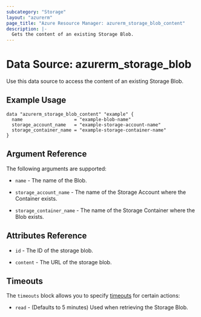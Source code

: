```yaml
---
subcategory: "Storage"
layout: "azurerm"
page_title: "Azure Resource Manager: azurerm_storage_blob_content"
description: |-
  Gets the content of an existing Storage Blob.
---
```


# Data Source: azurerm_storage_blob

Use this data source to access the content of an existing Storage Blob.

## Example Usage

```hcl
data "azurerm_storage_blob_content" "example" {
  name                   = "example-blob-name"
  storage_account_name   = "example-storage-account-name"
  storage_container_name = "example-storage-container-name"
}
```

## Argument Reference

The following arguments are supported:

* `name` - The name of the Blob.

* `storage_account_name` - The name of the Storage Account where the Container exists.

* `storage_container_name` - The name of the Storage Container where the Blob exists.

## Attributes Reference

* `id` - The ID of the storage blob.

* `content` - The URL of the storage blob.

## Timeouts

The `timeouts` block allows you to specify [timeouts](https://www.terraform.io/language/resources/syntax#operation-timeouts) for certain actions:

* `read` - (Defaults to 5 minutes) Used when retrieving the Storage Blob.
